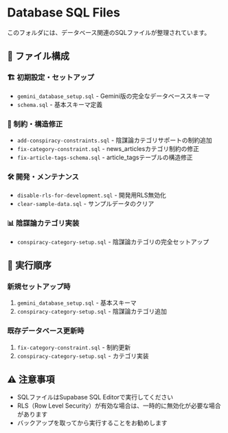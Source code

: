 # Database SQL Files

このフォルダには、データベース関連のSQLファイルが整理されています。

## 📁 ファイル構成

### 🏗️ 初期設定・セットアップ
- `gemini_database_setup.sql` - Gemini版の完全なデータベーススキーマ
- `schema.sql` - 基本スキーマ定義

### 🔧 制約・構造修正
- `add-conspiracy-constraints.sql` - 陰謀論カテゴリサポートの制約追加
- `fix-category-constraint.sql` - news_articlesカテゴリ制約の修正
- `fix-article-tags-schema.sql` - article_tagsテーブルの構造修正

### 🛠️ 開発・メンテナンス
- `disable-rls-for-development.sql` - 開発用RLS無効化
- `clear-sample-data.sql` - サンプルデータのクリア

### 📊 陰謀論カテゴリ実装
- `conspiracy-category-setup.sql` - 陰謀論カテゴリの完全セットアップ

## 🚀 実行順序

### 新規セットアップ時
1. `gemini_database_setup.sql` - 基本スキーマ
2. `conspiracy-category-setup.sql` - 陰謀論カテゴリ追加

### 既存データベース更新時
1. `fix-category-constraint.sql` - 制約更新
2. `conspiracy-category-setup.sql` - カテゴリ実装

## ⚠️ 注意事項
- SQLファイルはSupabase SQL Editorで実行してください
- RLS（Row Level Security）が有効な場合は、一時的に無効化が必要な場合があります
- バックアップを取ってから実行することをお勧めします